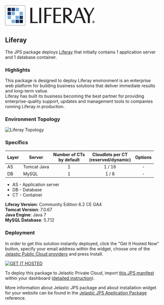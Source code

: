 [![Liferay](images/Liferay-Logo.png)](../../../liferay)

## Liferay

The JPS package deploys [Liferay](http://www.liferay.com/) that initially contains 1 application server and 1 database container. 

### Highlights
This package is designed to deploy Liferay environment is an enterprise web platform for building business solutions that deliver immediate results and long-term valiue.<br />
Liferay has built its business becoming the best partner for providing enterprise-quality support, updates and management tools to companies running Liferay in production.

### Environment Topology

![Liferay Topology](https://docs.google.com/drawings/d/1MvtJKk03IznrXtl4m2oGkSg5ZeLIwczFdwylbPRs7E8/pub?w=505&h=216)

### Specifics

Layer                |     Server    | Number of CTs <br/> by default | Cloudlets per CT <br/> (reserved/dynamic) | Options
-------------------- | --------------| :----------------------------: | :---------------------------------------: | :-----:
AS                   | Tomcat Java |       1                        |           1 / 16                          | -
DB                   |    MySQL      |       1                        |           1 / 8                           | -

* AS - Application server 
* DB - Database 
* CT - Container

**Liferay Version**: Community Edition 6.2 CE GA4<br/>
**Tomcat Version**: 7.0.67<br/>
**Java Engine**: Java 7<br/>
**MySQL Database**: 5.7.12

### Deployment

In order to get this solution instantly deployed, click the "Get It Hosted Now" button, specify your email address within the widget, choose one of the [Jelastic Public Cloud providers](https://jelastic.cloud) and press Install.

[![GET IT HOSTED](https://raw.githubusercontent.com/jelastic-jps/jpswiki/master/images/getithosted.png)](https://jelastic.com/install-application/?manifest=https%3A%2F%2Fgithub.com%2Fjelastic-jps%2Fliferay%2Fraw%2Fmaster%2Fmanifest.jps)

To deploy this package to Jelastic Private Cloud, import [this JPS manifest](../../raw/master/manifest.jps) within your dashboard ([detailed instruction](https://docs.jelastic.com/environment-export-import#import)).

More information about Jelastic JPS package and about installation widget for your website can be found in the [Jelastic JPS Application Package](https://github.com/jelastic-jps/jpswiki/wiki/Jelastic-JPS-Application-Package) reference.